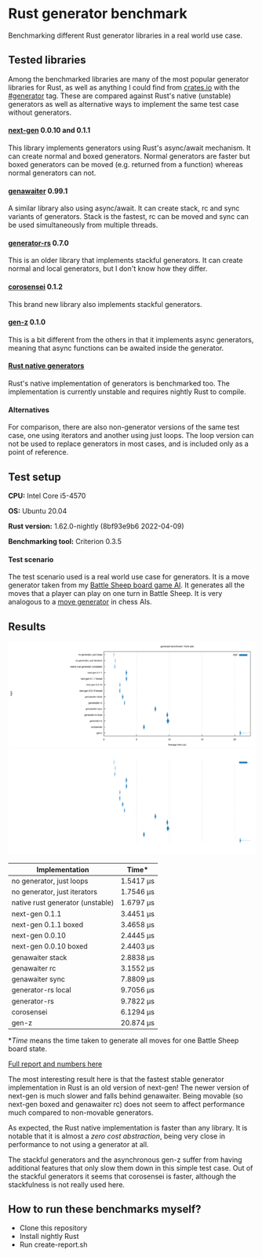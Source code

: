 # Rust generator benchmark

Benchmarking different Rust generator libraries in a real world use case.

## Tested libraries

Among the benchmarked libraries are many of the most popular generator libraries for Rust, as well as anything I could find from [crates.io](https://crates.io/) with the [#generator](https://crates.io/keywords/generator) tag. These are compared against Rust's native (unstable) generators as well as alternative ways to implement the same test case without generators.

#### [next-gen](https://crates.io/crates/next-gen) 0.0.10 and 0.1.1

This library implements generators using Rust's async/await mechanism. It can create normal and boxed generators. Normal generators are faster but boxed generators can be moved (e.g. returned from a function) whereas normal generators can not.

#### [genawaiter](https://crates.io/crates/genawaiter) 0.99.1

A similar library also using async/await. It can create stack, rc and sync variants of generators. Stack is the fastest, rc can be moved and sync can be used simultaneously from multiple threads.

#### [generator-rs](https://crates.io/crates/generator) 0.7.0

This is an older library that implements stackful generators. It can create normal and local generators, but I don't know how they differ.

#### [corosensei](https://crates.io/crates/corosensei) 0.1.2

This brand new library also implements stackful generators.

#### [gen-z](https://crates.io/crates/gen-z) 0.1.0

This is a bit different from the others in that it implements async generators, meaning that async functions can be awaited inside the generator.

#### [Rust native generators](https://doc.rust-lang.org/beta/unstable-book/language-features/generators.html)

Rust's native implementation of generators is benchmarked too. The implementation is currently unstable and requires nightly Rust to compile.

#### Alternatives

For comparison, there are also non-generator versions of the same test case, one using iterators and another using just loops. The loop version can not be used to replace generators in most cases, and is included only as a point of reference.

## Test setup

**CPU:** Intel Core i5-4570

**OS:** Ubuntu 20.04

**Rust version:** 1.62.0-nightly (8bf93e9b6 2022-04-09)

**Benchmarking tool:** Criterion 0.3.5

#### Test scenario

The test scenario used is a real world use case for generators. It is a move generator taken from my [Battle Sheep board game AI](https://github.com/Tuupertunut/BattleSheepSolver). It generates all the moves that a player can play on one turn in Battle Sheep. It is very analogous to a [move generator](https://www.chessprogramming.org/Move_Generation) in chess AIs.

## Results

![violin plot of results](report/generator-benchmark/report/violin.svg#gh-light-mode-only)
![violin plot of results](report/generator-benchmark/report/violin-dark.svg#gh-dark-mode-only)

| Implementation                   | Time\*    |
| -------------------------------- | --------- |
| no generator, just loops         | 1.5417 μs |
| no generator, just iterators     | 1.7546 μs |
| native rust generator (unstable) | 1.6797 μs |
| next-gen 0.1.1                   | 3.4451 μs |
| next-gen 0.1.1 boxed             | 3.4658 μs |
| next-gen 0.0.10                  | 2.4445 μs |
| next-gen 0.0.10 boxed            | 2.4403 μs |
| genawaiter stack                 | 2.8838 μs |
| genawaiter rc                    | 3.1552 μs |
| genawaiter sync                  | 7.8809 μs |
| generator-rs local               | 9.7056 μs |
| generator-rs                     | 9.7822 μs |
| corosensei                       | 6.1294 μs |
| gen-z                            | 20.874 μs |

\*_Time_ means the time taken to generate all moves for one Battle Sheep board state.

[Full report and numbers here](https://tuupertunut.github.io/rust-generator-benchmark/report/generator-benchmark/report/index.html)

The most interesting result here is that the fastest stable generator implementation in Rust is an old version of next-gen! The newer version of next-gen is much slower and falls behind genawaiter. Being movable (so next-gen boxed and genawaiter rc) does not seem to affect performance much compared to non-movable generators.

As expected, the Rust native implementation is faster than any library. It is notable that it is almost a _zero cost abstraction_, being very close in performance to not using a generator at all.

The stackful generators and the asynchronous gen-z suffer from having additional features that only slow them down in this simple test case. Out of the stackful generators it seems that corosensei is faster, although the stackfulness is not really used here.

## How to run these benchmarks myself?

- Clone this repository
- Install nightly Rust
- Run create-report.sh
